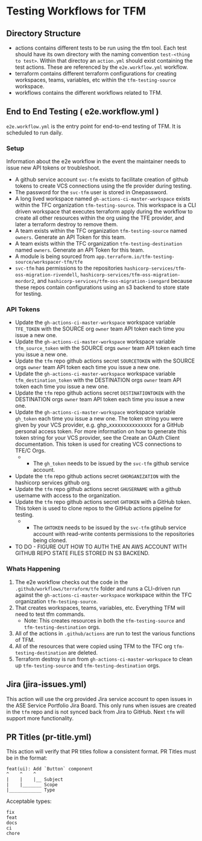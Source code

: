 # Testing Workflows for TFM

## Directory Structure

- actions contains different tests to be run using the tfm tool. Each test should have its own directory with the naming convention `test-<thing to test>`. Within that directoy an `action.yml` should exist containing the test actions. These are referenced by the `e2e.workflow.yml` workflow.
- terraform contains different terraform configurations for creating workspaces, teams, variables, etc within the `tfm-testing-source` workspace.
- workflows contains the different workflows related to TFM.

## End to End Testing ( e2e.workflow.yml )

`e2e.workflow.yml` is the entry point for end-to-end testing of TFM. It is scheduled to run daily.

### Setup

Information about the e2e workflow in the event the maintainer needs to issue new API tokens or troubleshoot.

- A github service account `svc-tfm` exists to facilitate creation of github tokens to create VCS connections using the tfe provider during testing.
- The password for the `svc-tfm` user is stored in Onepassword.
- A long lived workspace named `gh-actions-ci-master-workspace` exists within the TFC organization `tfm-testing-source`. This workspace is a CLI driven workspace that executes terraform apply during the workflow to create all other resources within the org using the TFE provider, and later a terraform destroy to remove them.
- A team exists within the TFC organization `tfm-testing-source` named `owners`. Generate an API Token for this team.
- A team exists within the TFC organization `tfm-testing-destination` named `owners`. Generate an API Token for this team.
- A module is being sourced from `app.terraform.io/tfm-testing-source/workspacer-tfm/tfe`
- `svc-tfm` has permissions to the repositories `hashicorp-services/tfm-oss-migration-rivendell`, `hashicorp-services/tfm-oss-migration-mordor2`, and `hashicorp-services/tfm-oss-migration-isengard` because these repos contain configurations using an s3 backend to store state for testing.

### API Tokens

- Update the `gh-actions-ci-master-workspace` workspace variable `TFE_TOKEN` with the SOURCE org `owner` team API token each time you issue a new one.
- Update the `gh-actions-ci-master-workspace` workspace variable `tfm_source_token` with the SOURCE orgs `owner` team API token each time you issue a new one.
- Update the `tfm` repo github actions secret `SOURCETOKEN` with the SOURCE orgs `owner` team API token each time you issue a new one.
- Update the `gh-actions-ci-master-workspace` workspace variable `tfm_destination_token` with the DESTINATION orgs `owner` team API token each time you issue a new one.
- Update the `tfm` repo github actions secret `DESTINATIONTOKEN` with the DESTINATION orgs `owner` team API token each time you issue a new one.
- Update the `gh-actions-ci-master-workspace` workspace variable `gh_token` each time you issue a new one. The token string you were given by your VCS provider, e.g. ghp_xxxxxxxxxxxxxxx for a GitHub personal access token. For more information on how to generate this token string for your VCS provider, see the Create an OAuth Client documentation. This token is used for creating VCS connections to TFE/C Orgs.
  - - The `gh_token` needs to be issued by the `svc-tfm`  github service account.
- Update the `tfm` repo github actions secret `GHORGANIZATION` with the hashicorp services github org.
- Update the `tfm` repo github actions secret `GHUSERNAME` with a github username with access to the organization.
- Update the `tfm` repo github actions secret `GHTOKEN` with a GitHub token. This token is used to clone repos to the GitHub actions pipeline for testing.
  - - The `GHTOKEN` needs to be issued by the `svc-tfm` gtihub service account with read-write contents permissions to the repositories being cloned.
- TO DO - FIGURE OUT HOW TO AUTH THE AN AWS ACCOUNT WITH GITHUB REPO STATE FILES STORED IN S3 BACKEND.

### Whats Happening

1. The e2e workflow checks out the code in the `.github/workflows/terraform/tfe` folder and runs a CLI-driven run against the `gh-actions-ci-master-workspace` workspace within the TFC organization `tfm-testing-source`.
2. That creates workspaces, teams, variables, etc. Everything TFM will need to test tfm commands.
   - Note: This creates resources in both the `tfm-testing-source` and `tfm-testing-destination` orgs.
3. All of the actions in `.github/actions` are run to test the various functions of TFM.
4. All of the resources that were copied using TFM to the TFC org `tfm-testing-destination` are deleted.
5. Terraform destroy is run from `gh-actions-ci-master-workspace` to clean up `tfm-testing-source` and `tfm-testing-destination` orgs.

## Jira (jira-issues.yml)

This action will use the org provided Jira service account to open issues in the ASE Service Portfolio Jira Board. This only runs when issues are created in the `tfm` repo and is not synced back from Jira to GitHub. Next `tfm` will support more functionality.

## PR Titles (pr-title.yml)

This action will verify that PR titles follow a consistent format. PR Titles must be in the format:

```
feat(ui): Add `Button` component
^    ^    ^
|    |    |__ Subject
|    |_______ Scope
|____________ Type
```

Acceptable types:

```
fix
feat
docs
ci
chore
```


